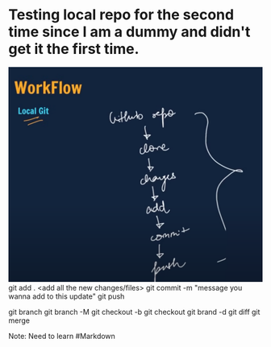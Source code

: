 # Testing local repo for the second time since I am a dummy and didn't get it the first time.

![alt text](image.png)
git add . <add all the new changes/files>
git commit -m "message you wanna add to this update"
git push <push everything to github>

git branch <to check which branch you are in>
git branch -M <new branch name> <to rename the branch>
git checkout -b <new branch name>
git checkout <brand name you want to switch to>
git brand -d <branch name you want to delete>
git diff <branch name you want to compare>
git merge <branch you want to merge>

Note: Need to learn #Markdown